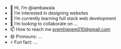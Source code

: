 - 👋 Hi, I’m @iambawala
- 👀 I’m interested in designing websites
- 🌱 I’m currently learning full stack web development
- 💞️ I’m looking to collaborate on ...
- 📫 How to reach me premhiprem010@gmail.com
- 😄 Pronouns: ...
- ⚡ Fun fact: ...

<!---
iambawala/iambawala is a ✨ special ✨ repository because its `README.md` (this file) appears on your GitHub profile.
You can click the Preview link to take a look at your changes.
--->
